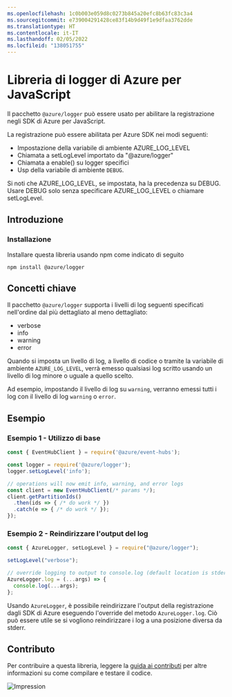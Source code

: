 ```yaml
---
ms.openlocfilehash: 1c0b003e059d8c0273b845a20efc8b63fc83c3a4
ms.sourcegitcommit: e739004291428ce83f14b9d49f1e9dfaa3762dde
ms.translationtype: HT
ms.contentlocale: it-IT
ms.lasthandoff: 02/05/2022
ms.locfileid: "138051755"
---
```

# <a name="azure-logger-library-for-javascript"></a>Libreria di logger di Azure per JavaScript

Il pacchetto `@azure/logger` può essere usato per abilitare la registrazione negli SDK di Azure per JavaScript.

La registrazione può essere abilitata per Azure SDK nei modi seguenti:

- Impostazione della variabile di ambiente AZURE_LOG_LEVEL
- Chiamata a setLogLevel importato da "@azure/logger"
- Chiamata a enable() su logger specifici
- Usp della variabile di ambiente `DEBUG`.

Si noti che AZURE_LOG_LEVEL, se impostata, ha la precedenza su DEBUG. Usare DEBUG solo senza specificare AZURE_LOG_LEVEL o chiamare setLogLevel.

## <a name="getting-started"></a>Introduzione

### <a name="installation"></a>Installazione

Installare questa libreria usando npm come indicato di seguito

```
npm install @azure/logger
```

## <a name="key-concepts"></a>Concetti chiave

Il pacchetto `@azure/logger` supporta i livelli di log seguenti specificati nell'ordine dal più dettagliato al meno dettagliato:

- verbose
- info
- warning
- error

Quando si imposta un livello di log, a livello di codice o tramite la variabile di ambiente `AZURE_LOG_LEVEL`, verrà emesso qualsiasi log scritto usando un livello di log minore o uguale a quello scelto.

Ad esempio, impostando il livello di log su `warning`, verranno emessi tutti i log con il livello di log `warning` o `error`.

## <a name="examples"></a>Esempio

### <a name="example-1---basic-usage"></a>Esempio 1 - Utilizzo di base

```js
const { EventHubClient } = require('@azure/event-hubs');

const logger = require('@azure/logger');
logger.setLogLevel('info');

// operations will now emit info, warning, and error logs
const client = new EventHubClient(/* params */);
client.getPartitionIds()
  .then(ids => { /* do work */ })
  .catch(e => { /* do work */ });
});
```

### <a name="example-2---redirect-log-output"></a>Esempio 2 - Reindirizzare l'output del log

```js
const { AzureLogger, setLogLevel } = require("@azure/logger");

setLogLevel("verbose");

// override logging to output to console.log (default location is stderr)
AzureLogger.log = (...args) => {
  console.log(...args);
};
```

Usando `AzureLogger`, è possibile reindirizzare l'output della registrazione dagli SDK di Azure eseguendo l'override del metodo `AzureLogger.log`. Ciò può essere utile se si vogliono reindirizzare i log a una posizione diversa da stderr.

## <a name="contributing"></a>Contributo

Per contribuire a questa libreria, leggere la [guida ai contributi](https://github.com/Azure/azure-sdk-for-js/blob/master/CONTRIBUTING.md) per altre informazioni su come compilare e testare il codice.

![Impression](https://azure-sdk-impressions.azurewebsites.net/api/impressions/azure-sdk-for-js%2Fsdk%2Fcore%2Flogger%2FREADME.png)
